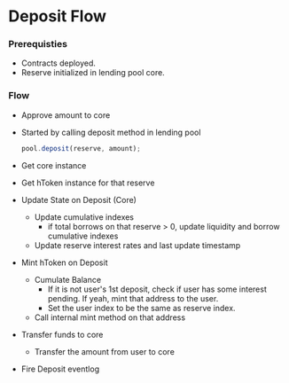 # Deposit Flow

### Prerequisties
- Contracts deployed.
- Reserve initialized in lending pool core.

### Flow
- Approve amount to core
- Started by calling deposit method in lending pool

    ```js
    pool.deposit(reserve, amount);
    ```
- Get core instance
- Get hToken instance for that reserve
- Update State on Deposit (Core)
    - Update cumulative indexes
        - if total borrows on that reserve > 0,  update liquidity and borrow cumulative indexes
    - Update reserve interest rates and last update timestamp
- Mint hToken on Deposit
    - Cumulate Balance
        - If it is not user's 1st deposit, check if user has some interest pending. If yeah, mint that address to the user.
        - Set the user index to be the same as reserve index.
    - Call internal mint method on that address
- Transfer funds to core
    - Transfer the amount from user to core
- Fire Deposit eventlog

